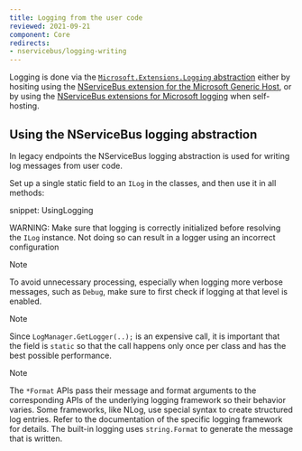 ```yaml
---
title: Logging from the user code
reviewed: 2021-09-21
component: Core
redirects:
- nservicebus/logging-writing
---
```


Logging is done via the [`Microsoft.Extensions.Logging` abstraction](https://docs.microsoft.com/en-us/dotnet/core/extensions/logging) either by hositing using the [NServiceBus extension for the Microsoft Generic Host](/nservicebus/hosting/#microsoft-generic-host), or by using the [NServiceBus extensions for Microsoft logging](/nservicebus/logging/extensions-logging.md) when self-hosting.

## Using the NServiceBus logging abstraction

In legacy endpoints the NServiceBus logging abstraction is used for writing log messages from user code.

Set up a single static field to an `ILog` in the classes, and then use it in all methods:

snippet: UsingLogging

WARNING: Make sure that logging is correctly initialized before resolving the `ILog` instance. Not doing so can result in a logger using an incorrect configuration

> [!NOTE]
> To avoid unnecessary processing, especially when logging more verbose messages, such as `Debug`, make sure to first check if logging at that level is enabled.

> [!NOTE]
> Since `LogManager.GetLogger(..);` is an expensive call, it is important that the field is `static` so that the call happens only once per class and has the best possible performance.

> [!NOTE]
> The `*Format` APIs pass their message and format arguments to the corresponding APIs of the underlying logging framework so their behavior varies. Some frameworks, like NLog, use special syntax to create structured log entries. Refer to the documentation of the specific logging framework for details. The built-in logging uses `string.Format` to generate the message that is written.
